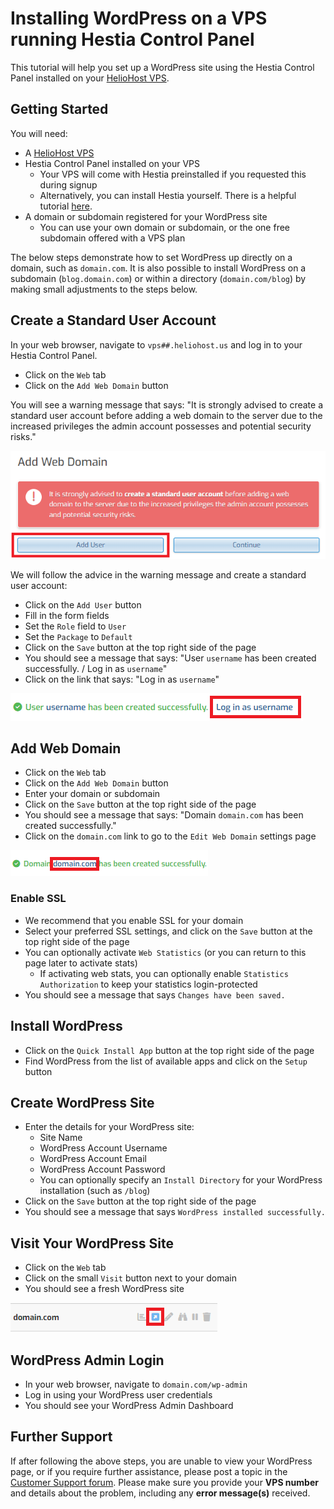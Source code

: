 # Installing WordPress on a VPS running Hestia Control Panel

This tutorial will help you set up a WordPress site using the Hestia Control Panel installed on your [HelioHost VPS](https://heliohost.org/vps/).

## Getting Started

You will need: 
* A [HelioHost VPS](https://heliohost.org/vps/)
* Hestia Control Panel installed on your VPS
  * Your VPS will come with Hestia preinstalled if you requested this during signup
  * Alternatively, you can install Hestia yourself. There is a helpful tutorial [here](https://hestiacp.com/docs/introduction/getting-started.html).
* A domain or subdomain registered for your WordPress site
  * You can use your own domain or subdomain, or the one free subdomain offered with a VPS plan

The below steps demonstrate how to set WordPress up directly on a domain, such as `domain.com`. It is also possible to install WordPress on a subdomain (`blog.domain.com`) or within a directory (`domain.com/blog`) by making small adjustments to the steps below.

## Create a Standard User Account

In your web browser, navigate to `vps##.heliohost.us` and log in to your Hestia Control Panel.
* Click on the `Web` tab
* Click on the `Add Web Domain` button

You will see a warning message that says: "It is strongly advised to create a standard user account before adding a web domain to the server due to the increased privileges the admin account possesses and potential security risks."

![](../../.gitbook/assets/vps-tutorial-wp-hestia-1-add-user.png)

We will follow the advice in the warning message and create a standard user account: 
* Click on the `Add User` button
* Fill in the form fields
* Set the `Role` field to `User`
* Set the `Package` to `Default`
* Click on the `Save` button at the top right side of the page
* You should see a message that says: "User `username` has been created successfully. / Log in as `username`"
* Click on the link that says: "Log in as `username`"

![](../../.gitbook/assets/vps-tutorial-wp-hestia-2-login-user.png)

## Add Web Domain

* Click on the `Web` tab
* Click on the `Add Web Domain` button
* Enter your domain or subdomain
* Click on the `Save` button at the top right side of the page
* You should see a message that says: "Domain `domain.com` has been created successfully."
* Click on the `domain.com` link to go to the `Edit Web Domain` settings page

![](../../.gitbook/assets/vps-tutorial-wp-hestia-3-domain-created.png)

### Enable SSL

* We recommend that you enable SSL for your domain
* Select your preferred SSL settings, and click on the `Save` button at the top right side of the page
* You can optionally activate `Web Statistics` (or you can return to this page later to activate stats)
  * If activating web stats, you can optionally enable `Statistics Authorization` to keep your statistics login-protected
* You should see a message that says `Changes have been saved.`

## Install WordPress

* Click on the `Quick Install App` button at the top right side of the page
* Find WordPress from the list of available apps and click on the `Setup` button

## Create WordPress Site

* Enter the details for your WordPress site:
  * Site Name
  * WordPress Account Username
  * WordPress Account Email
  * WordPress Account Password
  * You can optionally specify an `Install Directory` for your WordPress installation (such as `/blog`)
* Click on the `Save` button at the top right side of the page
* You should see a message that says `WordPress installed successfully.`

## Visit Your WordPress Site

* Click on the `Web` tab
* Click on the small `Visit` button next to your domain
* You should see a fresh WordPress site

![](../../.gitbook/assets/vps-tutorial-wp-hestia-4-visit.png)

## WordPress Admin Login

* In your web browser, navigate to `domain.com/wp-admin` 
* Log in using your WordPress user credentials
* You should see your WordPress Admin Dashboard

## Further Support

If after following the above steps, you are unable to view your WordPress page, or if you require further assistance, please post a topic in the [Customer Support forum](https://helionet.org/index/forum/45-customer-service/?do=add). Please make sure you provide your **VPS number** and details about the problem, including any **error message(s)** received.